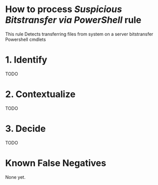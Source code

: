 # How to process *Suspicious Bitstransfer via PowerShell* rule
This rule Detects transferring files from system on a server bitstransfer Powershell cmdlets

# 1. Identify
TODO

# 2. Contextualize
TODO

# 3. Decide
TODO

# Known False Negatives
None yet.

